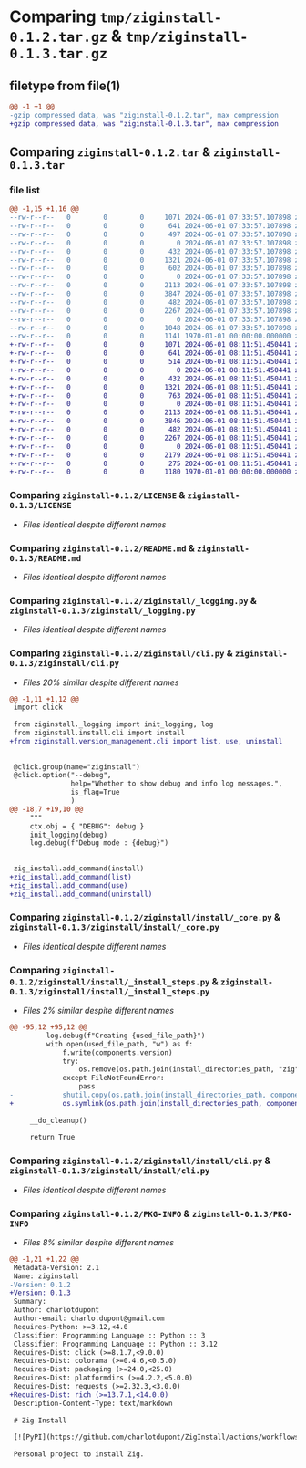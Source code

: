 # Comparing `tmp/ziginstall-0.1.2.tar.gz` & `tmp/ziginstall-0.1.3.tar.gz`

## filetype from file(1)

```diff
@@ -1 +1 @@
-gzip compressed data, was "ziginstall-0.1.2.tar", max compression
+gzip compressed data, was "ziginstall-0.1.3.tar", max compression
```

## Comparing `ziginstall-0.1.2.tar` & `ziginstall-0.1.3.tar`

### file list

```diff
@@ -1,15 +1,16 @@
--rw-r--r--   0        0        0     1071 2024-06-01 07:33:57.107898 ziginstall-0.1.2/LICENSE
--rw-r--r--   0        0        0      641 2024-06-01 07:33:57.107898 ziginstall-0.1.2/README.md
--rw-r--r--   0        0        0      497 2024-06-01 07:33:57.107898 ziginstall-0.1.2/pyproject.toml
--rw-r--r--   0        0        0        0 2024-06-01 07:33:57.107898 ziginstall-0.1.2/ziginstall/__init__.py
--rw-r--r--   0        0        0      432 2024-06-01 07:33:57.107898 ziginstall-0.1.2/ziginstall/_locations.py
--rw-r--r--   0        0        0     1321 2024-06-01 07:33:57.107898 ziginstall-0.1.2/ziginstall/_logging.py
--rw-r--r--   0        0        0      602 2024-06-01 07:33:57.107898 ziginstall-0.1.2/ziginstall/cli.py
--rw-r--r--   0        0        0        0 2024-06-01 07:33:57.107898 ziginstall-0.1.2/ziginstall/install/__init__.py
--rw-r--r--   0        0        0     2113 2024-06-01 07:33:57.107898 ziginstall-0.1.2/ziginstall/install/_core.py
--rw-r--r--   0        0        0     3847 2024-06-01 07:33:57.107898 ziginstall-0.1.2/ziginstall/install/_install_steps.py
--rw-r--r--   0        0        0      482 2024-06-01 07:33:57.107898 ziginstall-0.1.2/ziginstall/install/_verification.py
--rw-r--r--   0        0        0     2267 2024-06-01 07:33:57.107898 ziginstall-0.1.2/ziginstall/install/cli.py
--rw-r--r--   0        0        0        0 2024-06-01 07:33:57.107898 ziginstall-0.1.2/ziginstall/version_management/__init__.py
--rw-r--r--   0        0        0     1048 2024-06-01 07:33:57.107898 ziginstall-0.1.2/ziginstall/version_management/core.py
--rw-r--r--   0        0        0     1141 1970-01-01 00:00:00.000000 ziginstall-0.1.2/PKG-INFO
+-rw-r--r--   0        0        0     1071 2024-06-01 08:11:51.450441 ziginstall-0.1.3/LICENSE
+-rw-r--r--   0        0        0      641 2024-06-01 08:11:51.450441 ziginstall-0.1.3/README.md
+-rw-r--r--   0        0        0      514 2024-06-01 08:11:51.450441 ziginstall-0.1.3/pyproject.toml
+-rw-r--r--   0        0        0        0 2024-06-01 08:11:51.450441 ziginstall-0.1.3/ziginstall/__init__.py
+-rw-r--r--   0        0        0      432 2024-06-01 08:11:51.450441 ziginstall-0.1.3/ziginstall/_locations.py
+-rw-r--r--   0        0        0     1321 2024-06-01 08:11:51.450441 ziginstall-0.1.3/ziginstall/_logging.py
+-rw-r--r--   0        0        0      763 2024-06-01 08:11:51.450441 ziginstall-0.1.3/ziginstall/cli.py
+-rw-r--r--   0        0        0        0 2024-06-01 08:11:51.450441 ziginstall-0.1.3/ziginstall/install/__init__.py
+-rw-r--r--   0        0        0     2113 2024-06-01 08:11:51.450441 ziginstall-0.1.3/ziginstall/install/_core.py
+-rw-r--r--   0        0        0     3846 2024-06-01 08:11:51.450441 ziginstall-0.1.3/ziginstall/install/_install_steps.py
+-rw-r--r--   0        0        0      482 2024-06-01 08:11:51.450441 ziginstall-0.1.3/ziginstall/install/_verification.py
+-rw-r--r--   0        0        0     2267 2024-06-01 08:11:51.450441 ziginstall-0.1.3/ziginstall/install/cli.py
+-rw-r--r--   0        0        0        0 2024-06-01 08:11:51.450441 ziginstall-0.1.3/ziginstall/version_management/__init__.py
+-rw-r--r--   0        0        0     2179 2024-06-01 08:11:51.450441 ziginstall-0.1.3/ziginstall/version_management/cli.py
+-rw-r--r--   0        0        0      275 2024-06-01 08:11:51.450441 ziginstall-0.1.3/ziginstall/version_management/core.py
+-rw-r--r--   0        0        0     1180 1970-01-01 00:00:00.000000 ziginstall-0.1.3/PKG-INFO
```

### Comparing `ziginstall-0.1.2/LICENSE` & `ziginstall-0.1.3/LICENSE`

 * *Files identical despite different names*

### Comparing `ziginstall-0.1.2/README.md` & `ziginstall-0.1.3/README.md`

 * *Files identical despite different names*

### Comparing `ziginstall-0.1.2/ziginstall/_logging.py` & `ziginstall-0.1.3/ziginstall/_logging.py`

 * *Files identical despite different names*

### Comparing `ziginstall-0.1.2/ziginstall/cli.py` & `ziginstall-0.1.3/ziginstall/cli.py`

 * *Files 20% similar despite different names*

```diff
@@ -1,11 +1,12 @@
 import click
 
 from ziginstall._logging import init_logging, log
 from ziginstall.install.cli import install
+from ziginstall.version_management.cli import list, use, uninstall
 
 
 @click.group(name="ziginstall")
 @click.option("--debug",
               help="Whether to show debug and info log messages.",
               is_flag=True
               )
@@ -18,7 +19,10 @@
     """
     ctx.obj = { "DEBUG": debug }
     init_logging(debug)
     log.debug(f"Debug mode : {debug}")
 
 
 zig_install.add_command(install)
+zig_install.add_command(list)
+zig_install.add_command(use)
+zig_install.add_command(uninstall)
```

### Comparing `ziginstall-0.1.2/ziginstall/install/_core.py` & `ziginstall-0.1.3/ziginstall/install/_core.py`

 * *Files identical despite different names*

### Comparing `ziginstall-0.1.2/ziginstall/install/_install_steps.py` & `ziginstall-0.1.3/ziginstall/install/_install_steps.py`

 * *Files 2% similar despite different names*

```diff
@@ -95,12 +95,12 @@
         log.debug(f"Creating {used_file_path}")
         with open(used_file_path, "w") as f:
             f.write(components.version)
             try:
                 os.remove(os.path.join(install_directories_path, "zig"))
             except FileNotFoundError:
                 pass
-            shutil.copy(os.path.join(install_directories_path, components.version, "zig"), bin_directory_path)
+            os.symlink(os.path.join(install_directories_path, components.version, "zig"), bin_directory_path)
 
     __do_cleanup()
 
     return True
```

### Comparing `ziginstall-0.1.2/ziginstall/install/cli.py` & `ziginstall-0.1.3/ziginstall/install/cli.py`

 * *Files identical despite different names*

### Comparing `ziginstall-0.1.2/PKG-INFO` & `ziginstall-0.1.3/PKG-INFO`

 * *Files 8% similar despite different names*

```diff
@@ -1,21 +1,22 @@
 Metadata-Version: 2.1
 Name: ziginstall
-Version: 0.1.2
+Version: 0.1.3
 Summary: 
 Author: charlotdupont
 Author-email: charlo.dupont@gmail.com
 Requires-Python: >=3.12,<4.0
 Classifier: Programming Language :: Python :: 3
 Classifier: Programming Language :: Python :: 3.12
 Requires-Dist: click (>=8.1.7,<9.0.0)
 Requires-Dist: colorama (>=0.4.6,<0.5.0)
 Requires-Dist: packaging (>=24.0,<25.0)
 Requires-Dist: platformdirs (>=4.2.2,<5.0.0)
 Requires-Dist: requests (>=2.32.3,<3.0.0)
+Requires-Dist: rich (>=13.7.1,<14.0.0)
 Description-Content-Type: text/markdown
 
 # Zig Install
 
 [![PyPI](https://github.com/charlotdupont/ZigInstall/actions/workflows/python-publish.yml/badge.svg)](https://github.com/charlotdupont/ZigInstall/actions/workflows/python-publish.yml)
 
 Personal project to install Zig.
```

